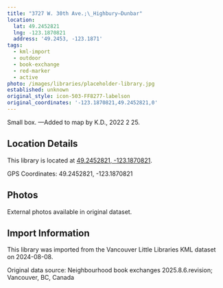 ```yaml
---
title: "3727 W. 30th Ave.;\_Highbury—Dunbar"
location:
  lat: 49.2452821
  lng: -123.1870821
  address: '49.2453, -123.1871'
tags:
  - kml-import
  - outdoor
  - book-exchange
  - red-marker
  - active
photo: /images/libraries/placeholder-library.jpg
established: unknown
original_style: icon-503-FF8277-labelson
original_coordinates: '-123.1870821,49.2452821,0'
---
```

Small box.
—Added to map by K.D., 2022 2 25.  

## Location Details

This library is located at [49.2452821, -123.1870821](https://www.google.com/maps?q=49.2452821,-123.1870821).

GPS Coordinates: 49.2452821, -123.1870821

## Photos

External photos available in original dataset.

## Import Information

This library was imported from the Vancouver Little Libraries KML dataset on 2024-08-08.

Original data source: Neighbourhood book exchanges 2025.8.6.revision; Vancouver, BC, Canada
